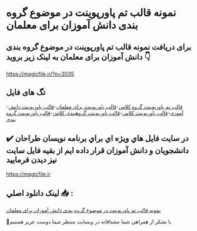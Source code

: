 # نمونه قالب تم پاورپوینت در موضوع گروه بندی دانش آموزان برای معلمان

## برای دریافت نمونه قالب تم پاورپوینت در موضوع گروه بندی دانش آموزان برای معلمان به لینک زیر بروید 👇

https://magicfile.ir/?p=3035

## تگ های فایل

-[قالب تم پاورپوینت گروه کلاس](https://magicfile.ir/product/%d9%86%d9%85%d9%88%d9%86%d9%87-%d9%82%d8%a7%d9%84%d8%a8-%d9%be%d8%a7%d9%88%d8%b1%d9%be%d9%88%db%8c%d9%86%d8%aa-%d8%af%d8%b1-%d9%85%d9%88%d8%b6%d9%88%d8%b9-%da%af%d8%b1%d9%88%d9%87-%d8%a8%d9%86%d8%af%db%8c-%d8%af%d8%a7%d9%86%d8%b4-%d8%a2%d9%85%d9%88%d8%b2%d8%a7%d9%86-%d8%a8%d8%b1%d8%a7%db%8c-%d9%85%d8%b9%d9%84%d9%85%d8%a7%d9%86/)-[قالب پاورپوینت برای معلمان](https://magicfile.ir/product/%d9%86%d9%85%d9%88%d9%86%d9%87-%d9%82%d8%a7%d9%84%d8%a8-%d9%be%d8%a7%d9%88%d8%b1%d9%be%d9%88%db%8c%d9%86%d8%aa-%d8%af%d8%b1-%d9%85%d9%88%d8%b6%d9%88%d8%b9-%da%af%d8%b1%d9%88%d9%87-%d8%a8%d9%86%d8%af%db%8c-%d8%af%d8%a7%d9%86%d8%b4-%d8%a2%d9%85%d9%88%d8%b2%d8%a7%d9%86-%d8%a8%d8%b1%d8%a7%db%8c-%d9%85%d8%b9%d9%84%d9%85%d8%a7%d9%86/)-[قالب پاورپوینت دانش آموزی](https://magicfile.ir/product/%d9%86%d9%85%d9%88%d9%86%d9%87-%d9%82%d8%a7%d9%84%d8%a8-%d9%be%d8%a7%d9%88%d8%b1%d9%be%d9%88%db%8c%d9%86%d8%aa-%d8%af%d8%b1-%d9%85%d9%88%d8%b6%d9%88%d8%b9-%da%af%d8%b1%d9%88%d9%87-%d8%a8%d9%86%d8%af%db%8c-%d8%af%d8%a7%d9%86%d8%b4-%d8%a2%d9%85%d9%88%d8%b2%d8%a7%d9%86-%d8%a8%d8%b1%d8%a7%db%8c-%d9%85%d8%b9%d9%84%d9%85%d8%a7%d9%86/)-[قالب پاورپوینت کلاس](https://magicfile.ir/product/%d9%86%d9%85%d9%88%d9%86%d9%87-%d9%82%d8%a7%d9%84%d8%a8-%d9%be%d8%a7%d9%88%d8%b1%d9%be%d9%88%db%8c%d9%86%d8%aa-%d8%af%d8%b1-%d9%85%d9%88%d8%b6%d9%88%d8%b9-%da%af%d8%b1%d9%88%d9%87-%d8%a8%d9%86%d8%af%db%8c-%d8%af%d8%a7%d9%86%d8%b4-%d8%a2%d9%85%d9%88%d8%b2%d8%a7%d9%86-%d8%a8%d8%b1%d8%a7%db%8c-%d9%85%d8%b9%d9%84%d9%85%d8%a7%d9%86/)-[قالب پاورپوینت گروهبندی کلاس](https://magicfile.ir/product/%d9%86%d9%85%d9%88%d9%86%d9%87-%d9%82%d8%a7%d9%84%d8%a8-%d9%be%d8%a7%d9%88%d8%b1%d9%be%d9%88%db%8c%d9%86%d8%aa-%d8%af%d8%b1-%d9%85%d9%88%d8%b6%d9%88%d8%b9-%da%af%d8%b1%d9%88%d9%87-%d8%a8%d9%86%d8%af%db%8c-%d8%af%d8%a7%d9%86%d8%b4-%d8%a2%d9%85%d9%88%d8%b2%d8%a7%d9%86-%d8%a8%d8%b1%d8%a7%db%8c-%d9%85%d8%b9%d9%84%d9%85%d8%a7%d9%86/)-[قالب پاورپوینت گروه بندی](https://magicfile.ir/product/%d9%86%d9%85%d9%88%d9%86%d9%87-%d9%82%d8%a7%d9%84%d8%a8-%d9%be%d8%a7%d9%88%d8%b1%d9%be%d9%88%db%8c%d9%86%d8%aa-%d8%af%d8%b1-%d9%85%d9%88%d8%b6%d9%88%d8%b9-%da%af%d8%b1%d9%88%d9%87-%d8%a8%d9%86%d8%af%db%8c-%d8%af%d8%a7%d9%86%d8%b4-%d8%a2%d9%85%d9%88%d8%b2%d8%a7%d9%86-%d8%a8%d8%b1%d8%a7%db%8c-%d9%85%d8%b9%d9%84%d9%85%d8%a7%d9%86/)

## ✔️ در سايت فايل هاي ويژه اي براي برنامه نويسان طراحان دانشجويان و دانش آموزان قرار داده ايم از بقيه فايل سايت نيز ديدن فرماييد

https://magicfile.ir


## لينک دانلود اصلي 📥 :

[نمونه قالب تم پاورپوینت در موضوع گروه بندی دانش آموزان برای معلمان](https://magicfile.ir/product/%d9%86%d9%85%d9%88%d9%86%d9%87-%d9%82%d8%a7%d9%84%d8%a8-%d9%be%d8%a7%d9%88%d8%b1%d9%be%d9%88%db%8c%d9%86%d8%aa-%d8%af%d8%b1-%d9%85%d9%88%d8%b6%d9%88%d8%b9-%da%af%d8%b1%d9%88%d9%87-%d8%a8%d9%86%d8%af%db%8c-%d8%af%d8%a7%d9%86%d8%b4-%d8%a2%d9%85%d9%88%d8%b2%d8%a7%d9%86-%d8%a8%d8%b1%d8%a7%db%8c-%d9%85%d8%b9%d9%84%d9%85%d8%a7%d9%86/) 


🙏با تشکر از همراهي شما مشتاقانه در وبسایت منتظر شما دوست عزیز هستیم

